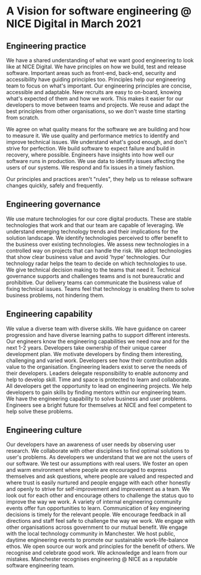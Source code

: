 # A Vision for software engineering @ NICE Digital in March 2021

## Engineering practice
We have a shared understanding of what we want good engineering to look like at NICE Digital. We have principles on how we build, test and release software. Important areas such as front-end, back-end, security and accessibility have guiding principles too. Principles help our engineering team to focus on what's important. Our engineering principles are concise, accessible and adaptable. New recruits are easy to on-board, knowing what's expected of them and how we work. This makes it easier for our developers to move between teams and projects.  We reuse and adapt the best principles from other organisations, so we don't waste time starting from scratch.


We agree on what quality means for the software we are building and how to measure it.  We use quality and performance metrics to identify and improve technical issues.  We understand what's good enough, and don't strive for perfection. We build software to expect failure and build in recovery, where possible.  Engineers have insights into how well our software runs in production. We use data to identify issues affecting the users of our systems. We respond and fix issues in a timely fashion.

Our principles and practices aren't "rules", they help us to release software changes quickly, safely and frequently. 

## Engineering governance
We use mature technologies for our core digital products. These are stable technologies that work and that our team are capable of leveraging. We understand emerging technology trends and their implications for the solution landscape. We identify technologies perceived to offer benefit to the business over existing technologies. We assess new technologies in a controlled way on projects that can handle the risk. We adopt technologies that show clear business value and avoid 'hype' technologies. Our technology radar helps the team to decide on which technologies to use. We give technical decision making to the teams that need it. Technical governance supports and challenges teams and is not bureaucratic and prohibitive.  Our delivery teams can communicate the business value of fixing technical issues.  Teams feel that technology is enabling them to solve business problems, not hindering them.

## Engineering capability
We value a diverse team with diverse skills. We have guidance on career progression and have diverse learning paths to support different interests.  Our engineers know the engineering capabilities we need now and for the next 1-2 years. Developers take ownership of their unique career development plan. We motivate developers by finding them interesting, challenging and varied work. Developers see how their contribution adds value to the organisation.  Engineering leaders exist to serve the needs of their developers.  Leaders delegate responsibility to enable autonomy and help to develop skill.  Time and space is protected to learn and collaborate.  All developers get the opportunity to lead on engineering projects.  We help developers to gain skills by finding mentors within our engineering team.  We have the engineering capability to solve business and user problems.  Engineers see a bright future for themselves at NICE and feel competent to help solve these problems.

## Engineering culture
Our developers have an awareness of user needs by observing user research. We collaborate with other disciplines to find optimal solutions to user's problems.  As developers we understand that we are not the users of our software.  We test our assumptions with real users. We foster an open and warm environment where people are encouraged to express themselves and ask questions, where people are valued and respected and where trust is easily nurtured and people engage with each other honestly and openly to strive for self-improvement and improvement as a team.  We look out for each other and encourage others to challenge the status quo to improve the way we work. A variety of internal engineering community events offer fun opportunities to learn. Communication of key engineering decisions is timely for the relevant people. We encourage feedback in all directions and staff feel safe to challenge the way we work. We engage with other organisations across government to our mutual benefit. We engage with the local technology community in Manchester. We host public, daytime engineering events to promote our sustainable work-life-balance ethos. We open source our work and principles for the benefit of others. We recognise and celebrate good work. We acknowledge and learn from our mistakes.  Manchester recognises engineering @ NICE as a reputable software engineering team.
